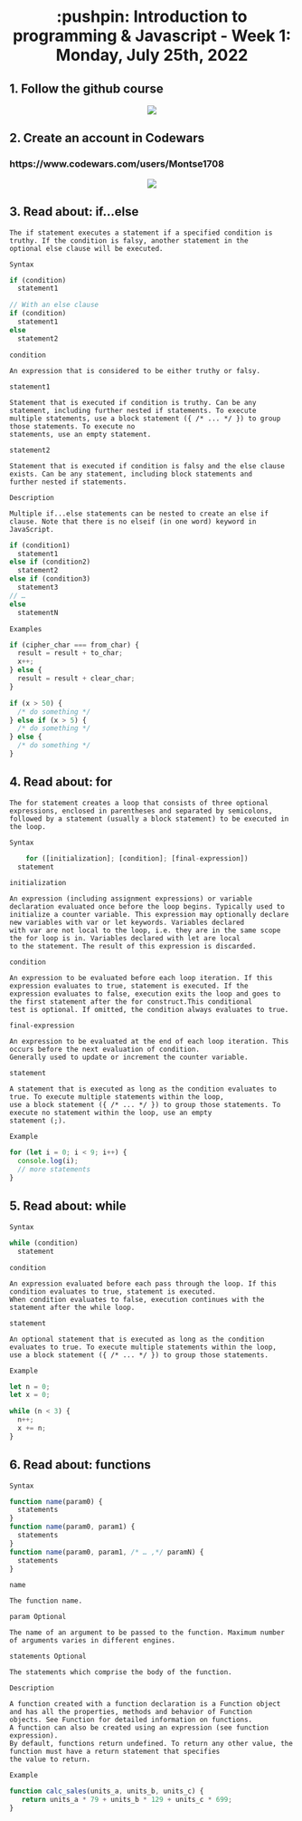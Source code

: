 <h1 align="center">:pushpin: Introduction to programming & Javascript - Week 1: Monday, July 25th, 2022</h1>

<h2>1. Follow the github course</h2>
<div align="center"><img src="https://i.ibb.co/xfGgZC7/imagen-2022-08-01-143326528.png"/></div>

<h2>2. Create an account in Codewars</h2>
<h3>https://www.codewars.com/users/Montse1708</h3>
<div align="center"><img src="https://i.ibb.co/jvQZ6GY/imagen-2022-08-01-144237553.png"/></div>
<h2>3. Read about: if...else</h2>
  
    The if statement executes a statement if a specified condition is truthy. If the condition is falsy, another statement in the 
    optional else clause will be executed.
`Syntax`
```javascript
if (condition)
  statement1

// With an else clause
if (condition)
  statement1
else
  statement2
```

`condition`
    
    An expression that is considered to be either truthy or falsy.

`statement1`

    Statement that is executed if condition is truthy. Can be any statement, including further nested if statements. To execute 
    multiple statements, use a block statement ({ /* ... */ }) to group those statements. To execute no 
    statements, use an empty statement.

`statement2`

    Statement that is executed if condition is falsy and the else clause exists. Can be any statement, including block statements and 
    further nested if statements.

`Description`

    Multiple if...else statements can be nested to create an else if clause. Note that there is no elseif (in one word) keyword in 
    JavaScript.
```javascript
if (condition1)
  statement1
else if (condition2)
  statement2
else if (condition3)
  statement3
// …
else
  statementN
  ```
`Examples`
```javascript
if (cipher_char === from_char) {
  result = result + to_char;
  x++;
} else {
  result = result + clear_char;
}
```
```javascript
if (x > 50) {
  /* do something */
} else if (x > 5) {
  /* do something */
} else {
  /* do something */
}
```

<h2>4. Read about: for</h2>

    The for statement creates a loop that consists of three optional expressions, enclosed in parentheses and separated by semicolons, 
    followed by a statement (usually a block statement) to be executed in the loop.
`Syntax`
```javascript
    for ([initialization]; [condition]; [final-expression])
  statement
``` 
`initialization`
  
    An expression (including assignment expressions) or variable declaration evaluated once before the loop begins. Typically used to 
    initialize a counter variable. This expression may optionally declare new variables with var or let keywords. Variables declared 
    with var are not local to the loop, i.e. they are in the same scope the for loop is in. Variables declared with let are local 
    to the statement. The result of this expression is discarded.

`condition`

    An expression to be evaluated before each loop iteration. If this expression evaluates to true, statement is executed. If the 
    expression evaluates to false, execution exits the loop and goes to the first statement after the for construct.This conditional
    test is optional. If omitted, the condition always evaluates to true.

`final-expression`

    An expression to be evaluated at the end of each loop iteration. This occurs before the next evaluation of condition. 
    Generally used to update or increment the counter variable.

`statement`

    A statement that is executed as long as the condition evaluates to true. To execute multiple statements within the loop, 
    use a block statement ({ /* ... */ }) to group those statements. To execute no statement within the loop, use an empty
    statement (;).
    
`Example`
```javascript
for (let i = 0; i < 9; i++) {
  console.log(i);
  // more statements
}
```
    
<h2>5. Read about: while</h2>

`Syntax`

```javascript
while (condition)
  statement
```
`condition`

    An expression evaluated before each pass through the loop. If this condition evaluates to true, statement is executed. 
    When condition evaluates to false, execution continues with the statement after the while loop.

`statement`

    An optional statement that is executed as long as the condition evaluates to true. To execute multiple statements within the loop, 
    use a block statement ({ /* ... */ }) to group those statements.

`Example`
```javascript
let n = 0;
let x = 0;

while (n < 3) {
  n++;
  x += n;
}
```
<h2>6. Read about: functions</h2>

`Syntax`

```javascript
function name(param0) {
  statements
}
function name(param0, param1) {
  statements
}
function name(param0, param1, /* … ,*/ paramN) {
  statements
}
```

`name`

    The function name.

`param Optional` 

    The name of an argument to be passed to the function. Maximum number of arguments varies in different engines.

`statements Optional`
    
    The statements which comprise the body of the function.

`Description`

    A function created with a function declaration is a Function object and has all the properties, methods and behavior of Function 
    objects. See Function for detailed information on functions.
    A function can also be created using an expression (see function expression).
    By default, functions return undefined. To return any other value, the function must have a return statement that specifies 
    the value to return.
  
`Example`
```javascript
function calc_sales(units_a, units_b, units_c) {
   return units_a * 79 + units_b * 129 + units_c * 699;
}
```
